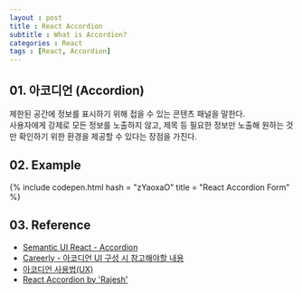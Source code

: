 ```yaml
---
layout : post
title : React Accordion
subtitle : What is Accordion?
categories : React
tags : [React, Accordion]
---
```


## 01. 아코디언 (Accordion)

제한된 공간에 정보를 표시하기 위해 접을 수 있는 콘텐츠 패널을 말한다.<br>
사용자에게 강제로 모든 정보를 노출하지 않고, 제목 등 필요한 정보만 노출해 원하는 것만 확인하기 위한 환경을 제공할 수 있다는 장점을 가진다.

## 02. Example

{% include codepen.html hash = "zYaoxaO" title = "React Accordion Form" %}

## 03. Reference

- [Semantic UI React - Accordion](https://react.semantic-ui.com/modules/accordion/)
- [Careerly - 아코디언 UI 구성 시 참고해야할 내용](https://careerly.co.kr/comments/41245)
- [아코디언 사용법(UX)](https://brunch.co.kr/@joohyup1001/3)
- [React Accordion by 'Rajesh'](https://codepen.io/piyushpd139/pen/gOepLNZ)